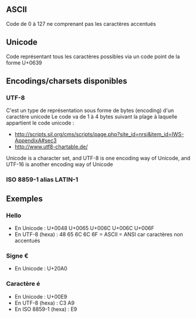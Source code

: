 ## ASCII
Code de 0 à 127 ne comprenant pas les caractères accentués

## Unicode
Code représentant tous les caractères possibles via un code point de la forme U+0639

## Encodings/charsets disponibles

### UTF-8
C'est un type de représentation sous forme de bytes (encoding) d'un caractère unicode
Le code va de 1 à 4 bytes suivant la plage à laquelle appartient le code unicode : 
- http://scripts.sil.org/cms/scripts/page.php?site_id=nrsi&item_id=IWS-AppendixA#sec3
- http://www.utf8-chartable.de/

Unicode is a character set, and UTF-8 is one encoding way of Unicode, and UTF-16 is another encoding way of Unicode

### ISO 8859-1 alias LATIN-1

## Exemples 

### Hello
- En Unicode : U+0048 U+0065 U+006C U+006C U+006F
- En UTF-8 (hexa) : 48 65 6C 6C 6F = ASCII = ANSI car caractères non accentués

### Signe €
- En Unicode  : U+20A0

### Caractère é
- En Unicode  : U+00E9
- En UTF-8 (hexa) : C3 A9
- En ISO 8859-1 (hexa) : E9
